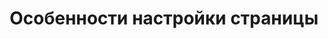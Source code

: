 ﻿---
title: Особенности настройки страницы
type: docs
weight: 60
url: /ru/java/page-setup-features/
---
